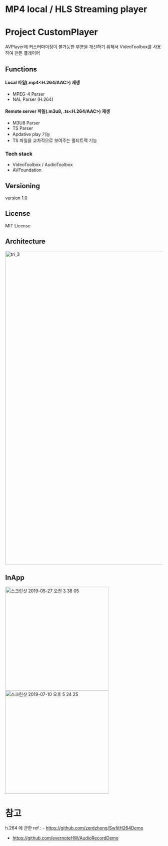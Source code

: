 # MP4 local / HLS Streaming player


# Project CustomPlayer

AVPlayer에 커스터마이징이 불가능한 부분을 개선하기 위해서 VideoToolbox를 사용하여 만든 플레이어

## Functions

#### Local 파일(.mp4<H.264/AAC>) 재생
 - MPEG-4 Parser 
 - NAL Parser (H.264) 
 
#### Remote server 파일(.m3u8, .ts<H.264/AAC>) 재생 
 - M3U8 Parser 
 - TS Parser 
 - Apdative play 기능
 - TS 파일을 교차적으로 보여주는 멀티트랙 기능 

### Tech stack

* VideoToolbox / AudioToolbox
* AVFoundation


## Versioning

version 1.0
                  
## License

MIT License

## Architecture

<img width="1000" alt="tri_3" src="https://user-images.githubusercontent.com/34180216/60952707-b57de900-a336-11e9-8954-a6d639b21745.png">


## InApp

<img width="330" alt="스크린샷 2019-05-27 오전 3 38 05" src="https://user-images.githubusercontent.com/34180216/60952909-1efdf780-a337-11e9-9dbb-12dd9930193d.png"> <img width="330" alt="스크린샷 2019-07-10 오후 5 24 25" src="https://user-images.githubusercontent.com/34180216/60953182-9e8bc680-a337-11e9-948d-ef00d66e50e3.png">

# 참고 
h.264 에 관한 ref : - https://github.com/zerdzhong/SwfitH264Demo
- https://github.com/evernoteHW/AudioRecordDemo
